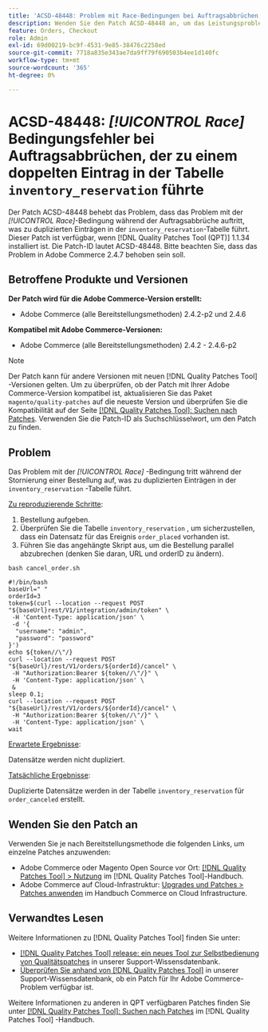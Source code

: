 ```yaml
---
title: 'ACSD-48448: Problem mit Race-Bedingungen bei Auftragsabbrüchen, wodurch duplizierter Eintrag in der Tabelle inventory_reservation verursacht wird'
description: Wenden Sie den Patch ACSD-48448 an, um das Leistungsproblem von Adobe Commerce zu beheben, bei dem das Problem mit der Race-Bedingung während der Auftragsabbrüche auftritt, was zu duplizierten Einträgen in der Tabelle inventory_reservation führt.
feature: Orders, Checkout
role: Admin
exl-id: 69d00219-bc9f-4531-9e85-38476c2258ed
source-git-commit: 7718a835e343ae7da9ff79f690503b4ee1d140fc
workflow-type: tm+mt
source-wordcount: '365'
ht-degree: 0%

---
```


# ACSD-48448: *[!UICONTROL Race]* Bedingungsfehler bei Auftragsabbrüchen, der zu einem doppelten Eintrag in der Tabelle `inventory_reservation` führte

Der Patch ACSD-48448 behebt das Problem, dass das Problem mit der *[!UICONTROL Race]*-Bedingung während der Auftragsabbrüche auftritt, was zu duplizierten Einträgen in der `inventory_reservation`-Tabelle führt. Dieser Patch ist verfügbar, wenn [!DNL Quality Patches Tool (QPT)] 1.1.34 installiert ist. Die Patch-ID lautet ACSD-48448. Bitte beachten Sie, dass das Problem in Adobe Commerce 2.4.7 behoben sein soll.

## Betroffene Produkte und Versionen

**Der Patch wird für die Adobe Commerce-Version erstellt:**

* Adobe Commerce (alle Bereitstellungsmethoden) 2.4.2-p2 und 2.4.6

**Kompatibel mit Adobe Commerce-Versionen:**

* Adobe Commerce (alle Bereitstellungsmethoden) 2.4.2 - 2.4.6-p2

>[!NOTE]
>
>Der Patch kann für andere Versionen mit neuen [!DNL Quality Patches Tool] -Versionen gelten. Um zu überprüfen, ob der Patch mit Ihrer Adobe Commerce-Version kompatibel ist, aktualisieren Sie das Paket `magento/quality-patches` auf die neueste Version und überprüfen Sie die Kompatibilität auf der Seite [[!DNL Quality Patches Tool]: Suchen nach Patches](https://experienceleague.adobe.com/tools/commerce-quality-patches/index.html). Verwenden Sie die Patch-ID als Suchschlüsselwort, um den Patch zu finden.

## Problem

Das Problem mit der *[!UICONTROL Race]* -Bedingung tritt während der Stornierung einer Bestellung auf, was zu duplizierten Einträgen in der `inventory_reservation` -Tabelle führt.

<u>Zu reproduzierende Schritte</u>:

1. Bestellung aufgeben.
1. Überprüfen Sie die Tabelle `inventory_reservation` , um sicherzustellen, dass ein Datensatz für das Ereignis `order_placed` vorhanden ist.
1. Führen Sie das angehängte Skript aus, um die Bestellung parallel abzubrechen (denken Sie daran, URL und orderID zu ändern).

`bash cancel_order.sh`

```
#!/bin/bash
baseUrl=" "
orderId=3
token=$(curl --location --request POST "${baseUrl}rest/V1/integration/admin/token" \
 -H 'Content-Type: application/json' \
 -d '{
  "username": "admin",
  "password": "password"
}')
echo ${token//\"/}
curl --location --request POST "${baseUrl}/rest/V1/orders/${orderId}/cancel" \
 -H "Authorization:Bearer ${token//\"/}" \
 -H 'Content-Type: application/json' \
 &
sleep 0.1;
curl --location --request POST "${baseUrl}/rest/V1/orders/${orderId}/cancel" \
 -H "Authorization:Bearer ${token//\"/}" \
 -H 'Content-Type: application/json' \
wait
```

<u>Erwartete Ergebnisse</u>:

Datensätze werden nicht dupliziert.

<u>Tatsächliche Ergebnisse</u>:

Duplizierte Datensätze werden in der Tabelle `inventory_reservation` für `order_canceled` erstellt.

## Wenden Sie den Patch an

Verwenden Sie je nach Bereitstellungsmethode die folgenden Links, um einzelne Patches anzuwenden:

* Adobe Commerce oder Magento Open Source vor Ort: [[!DNL Quality Patches Tool] > Nutzung](https://experienceleague.adobe.com/docs/commerce-operations/tools/quality-patches-tool/usage.html) im [!DNL Quality Patches Tool]-Handbuch.
* Adobe Commerce auf Cloud-Infrastruktur: [Upgrades und Patches > Patches anwenden](https://experienceleague.adobe.com/docs/commerce-cloud-service/user-guide/develop/upgrade/apply-patches.html) im Handbuch Commerce on Cloud Infrastructure.

## Verwandtes Lesen

Weitere Informationen zu [!DNL Quality Patches Tool] finden Sie unter:

* [[!DNL Quality Patches Tool] release: ein neues Tool zur Selbstbedienung von Qualitätspatches](/help/announcements/adobe-commerce-announcements/magento-quality-patches-released-new-tool-to-self-serve-quality-patches.md) in unserer Support-Wissensdatenbank.
* [Überprüfen Sie anhand von  [!DNL Quality Patches Tool]](/help/support-tools/patches-available-in-qpt-tool/check-patch-for-magento-issue-with-magento-quality-patches.md) in unserer Support-Wissensdatenbank, ob ein Patch für Ihr Adobe Commerce-Problem verfügbar ist.

Weitere Informationen zu anderen in QPT verfügbaren Patches finden Sie unter [[!DNL Quality Patches Tool]: Suchen nach Patches](https://experienceleague.adobe.com/tools/commerce-quality-patches/index.html) im [!DNL Quality Patches Tool] -Handbuch.
